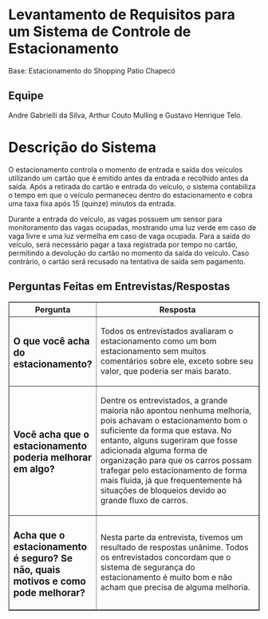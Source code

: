 <title>Levantamento de Requisitos - Sistema de Controle de Estacionamento</title>
</head>
<body>
  <h1>Levantamento de Requisitos para um Sistema de Controle de Estacionamento</h1>
  <p>Base: Estacionamento do Shopping Patio Chapecó</p>

  <h2>Equipe</h2>
  <p>Andre Gabrielli da Silva, Arthur Couto Mulling e Gustavo Henrique Telo.</p>

  <h1>Descrição do Sistema</h1>
  <p>O estacionamento controla o momento de entrada e saída dos veículos utilizando um cartão que é emitido antes da entrada e recolhido antes da saída. Após a retirada do cartão e entrada do veículo, o sistema contabiliza o tempo em que o veículo permaneceu dentro do estacionamento e cobra uma taxa fixa após 15 (quinze) minutos da entrada.</p>
  <p>Durante a entrada do veículo, as vagas possuem um sensor para monitoramento das vagas ocupadas, mostrando uma luz verde em caso de vaga livre e uma luz vermelha em caso de vaga ocupada. Para a saída do veículo, será necessário pagar a taxa registrada por tempo no cartão, permitindo a devolução do cartão no momento da saída do veículo. Caso contrário, o cartão será recusado na tentativa de saída sem pagamento.</p>

  <section>
    <h2>Perguntas Feitas em Entrevistas/Respostas</h2>
    <table border="1" cellpadding="8" cellspacing="0">
      <thead>
        <tr>
          <th style="width: 25%;">Pergunta</th>
          <th>Resposta</th>
        </tr>
      </thead>
      <tbody>
        <tr>
          <td>
            <h3>O que você acha do estacionamento?</h3>
          </td>
          <td>
            <p>Todos os entrevistados avaliaram o estacionamento como um bom estacionamento sem muitos comentários sobre ele, exceto sobre seu valor, que poderia ser mais barato.</p>
          </td>
        </tr>
        <tr>
          <td>
            <h3>Você acha que o estacionamento poderia melhorar em algo?</h3>
          </td>
          <td>
            <p>Dentre os entrevistados, a grande maioria não apontou nenhuma melhoria, pois achavam o estacionamento bom o suficiente da forma que estava. No entanto, alguns sugeriram que fosse adicionada alguma forma de organização para que os carros possam trafegar pelo estacionamento de forma mais fluida, já que frequentemente há situações de bloqueios devido ao grande fluxo de carros.</p>
          </td>
        </tr>
        <tr>
          <td>
            <h3>Acha que o estacionamento é seguro? Se não, quais motivos e como pode melhorar?</h3>
          </td>
          <td>
            <p>Nesta parte da entrevista, tivemos um resultado de respostas unânime. Todos os entrevistados concordam que o sistema de segurança do estacionamento é muito bom e não acham que precisa de alguma melhoria.</p>
          </td>
        </tr>
      </tbody>
    </table>
  </section>
</body>
</html>
